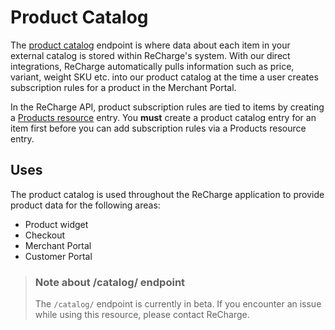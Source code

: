 # Product Catalog
The [product catalog](https://docs.google.com/document/d/1m2EV6Cq6ivEwr47NVGvxU4eVQWykqioJJlKKZ1WWOGo/edit) endpoint is where data about each item in your external catalog is stored within ReCharge's system. With our direct integrations, ReCharge automatically pulls information such as price, variant, weight SKU etc. into our product catalog at the time a user creates subscription rules for a product in the Merchant Portal.

In the ReCharge API, product subscription rules are tied to items by creating a [Products resource](products.md) entry. You **must** create a product catalog entry for an item first before you can add subscription rules via a Products resource entry.

## Uses

The product catalog is used throughout the ReCharge application to provide product data for the following areas:

- Product widget
- Checkout
- Merchant Portal
- Customer Portal

> ### Note about /catalog/ endpoint
> The `/catalog/` endpoint is currently in beta. If you encounter an issue while using this resource, please contact ReCharge.